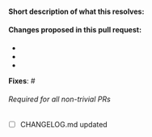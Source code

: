 #### Short description of what this resolves:


#### Changes proposed in this pull request:

-
-
-

**Fixes**: #

###### Required for all non-trivial PRs
- [ ] CHANGELOG.md updated
